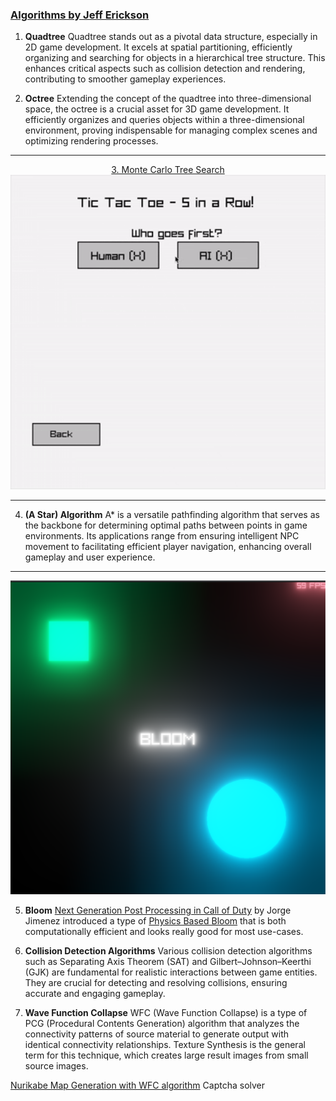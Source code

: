 ### [Algorithms by Jeff Erickson](https://jeffe.cs.illinois.edu/teaching/algorithms/)

1. **Quadtree**
Quadtree stands out as a pivotal data structure, especially in 2D game development. It excels at spatial partitioning, efficiently organizing and searching for objects in a hierarchical tree structure. This enhances critical aspects such as collision detection and rendering, contributing to smoother gameplay experiences.

2. **Octree**
Extending the concept of the quadtree into three-dimensional space, the octree is a crucial asset for 3D game development. It efficiently organizes and queries objects within a three-dimensional environment, proving indispensable for managing complex scenes and optimizing rendering processes.

<hr>
<p align="center">
  <a href="mcts/example/main.odin">
    3. Monte Carlo Tree Search
  </a>
  <a href="mcts/example/main.odin">
    <img src="mcts/example/preview.gif" alt="mcts" width="960">
  </a>
</p>
<hr>

4. **(A Star) Algorithm** 
A* is a versatile pathfinding algorithm that serves as the backbone for determining optimal paths between points in game environments. Its applications range from ensuring intelligent NPC movement to facilitating efficient player navigation, enhancing overall gameplay and user experience.

<hr>
<p align="center">
  <a href="bloom/main.odin">
    <img src="bloom/assets/preview.png" alt="bloom" width="960">
  </a>
</p>

5. **Bloom**
[Next Generation Post Processing in Call of Duty](https://www.iryoku.com/next-generation-post-processing-in-call-of-duty-advanced-warfare/) by Jorge Jimenez introduced 
a type of [Physics Based Bloom](https://learnopengl.com/Guest-Articles/2022/Phys.-Based-Bloom) that is both computationally efficient and looks really good for most use-cases.

6. **Collision Detection Algorithms**
Various collision detection algorithms such as Separating Axis Theorem (SAT) and Gilbert–Johnson–Keerthi (GJK) are fundamental for realistic interactions between game entities. They are crucial for detecting and resolving collisions, ensuring accurate and engaging gameplay.

7. **Wave Function Collapse** 
WFC (Wave Function Collapse) is a type of PCG (Procedural Contents Generation) algorithm that analyzes the connectivity patterns of source material to generate output with identical connectivity relationships. Texture Synthesis is the general term for this technique, which creates large result images from small source images.

[Nurikabe Map Generation with WFC algorithm](https://sublevelgames.github.io/blogs/2025-06-22-nurikabe-map-gen-with-wfc/) Captcha solver